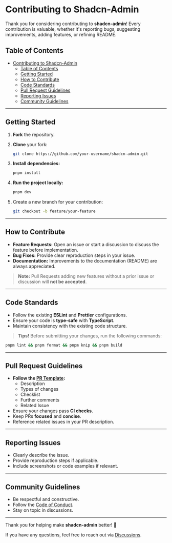 # Contributing to Shadcn-Admin

Thank you for considering contributing to **shadcn-admin**! Every contribution is valuable, whether it's reporting bugs, suggesting improvements, adding features, or refining README.

## Table of Contents

- [Contributing to Shadcn-Admin](#contributing-to-shadcn-admin)
  - [Table of Contents](#table-of-contents)
  - [Getting Started](#getting-started)
  - [How to Contribute](#how-to-contribute)
  - [Code Standards](#code-standards)
  - [Pull Request Guidelines](#pull-request-guidelines)
  - [Reporting Issues](#reporting-issues)
  - [Community Guidelines](#community-guidelines)

---

## Getting Started

1. **Fork** the repository.
2. **Clone** your fork:

   ```bash
   git clone https://github.com/your-username/shadcn-admin.git
   ```

3. **Install dependencies:**

   ```bash
   pnpm install
   ```

4. **Run the project locally:**

   ```bash
   pnpm dev
   ```

5. Create a new branch for your contribution:

   ```bash
   git checkout -b feature/your-feature
   ```

---

## How to Contribute

- **Feature Requests:** Open an issue or start a discussion to discuss the feature before implementation.
- **Bug Fixes:** Provide clear reproduction steps in your issue.
- **Documentation:** Improvements to the documentation (README) are always appreciated.

> **Note:** Pull Requests adding new features without a prior issue or discussion will **not be accepted**.

---

## Code Standards

- Follow the existing **ESLint** and **Prettier** configurations.
- Ensure your code is **type-safe** with **TypeScript**.
- Maintain consistency with the existing code structure.

> **Tips!** Before submitting your changes, run the following commands:

```bash
pnpm lint && pnpm format && pnpm knip && pnpm build
```

---

## Pull Request Guidelines

- **Follow the [PR Template](./PULL_REQUEST_TEMPLATE.md):**
  - Description
  - Types of changes
  - Checklist
  - Further comments
  - Related Issue
- Ensure your changes pass **CI checks**.
- Keep PRs **focused** and **concise**.
- Reference related issues in your PR description.

---

## Reporting Issues

- Clearly describe the issue.
- Provide reproduction steps if applicable.
- Include screenshots or code examples if relevant.

---

## Community Guidelines

- Be respectful and constructive.
- Follow the [Code of Conduct](./CODE_OF_CONDUCT.md).
- Stay on topic in discussions.

---

Thank you for helping make **shadcn-admin** better! 🚀

If you have any questions, feel free to reach out via [Discussions](https://github.com/jayounglee92/shadcn-admin/discussions).
